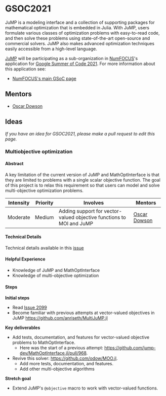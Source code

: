 # GSOC2021

JuMP is a modeling interface and a collection of supporting packages for mathematical optimization that is embedded in Julia. With JuMP, users formulate various classes of optimization problems with easy-to-read code, and then solve these problems using state-of-the-art open-source and commercial solvers. JuMP also makes advanced optimization techniques easily accessible from a high-level language.

[JuMP](https://jump.dev/) will be participating as a sub-organization in [NumFOCUS](http://numfocus.org/)'s application for [Google Summer of Code 2021](https://summerofcode.withgoogle.com/). For more information about this application see:
- [NumFOCUS's main GSoC page](https://github.com/numfocus/gsoc)

## Mentors

- [Oscar Dowson](https://github.com/odow)

## Ideas

_If you have an idea for GSOC2021, please make a pull request to edit this page._

###  Multiobjective optimization

#### Abstract

A key limitation of the current version of JuMP and MathOptInterface is that 
they are limited to problems with a single scalar objective function. The goal 
of this project is to relax this requirement so that users can model and solve 
multi-objective optimization problems.

| **Intensity**                          | **Priority**              | **Involves**  | **Mentors**              |
| -------------                          | ------------              | ------------- | -----------              |
| Moderate  |  Medium  | Adding support for vector-valued objective functions to MOI and JuMP | [Oscar Dowson](https://github.com/odow) |

#### Technical Details

Technical details available in this [issue](https://github.com/jump-dev/JuMP.jl/issues/2099)

#### Helpful Experience

- Knowledge of JuMP and MathOptInterface
- Knowledge of multi-objective optimization

#### Steps

**Initial steps**
- Read [Issue 2099](https://github.com/jump-dev/JuMP.jl/issues/2099)
- Become familiar with previous attempts at vector-valued objectives in JuMP https://github.com/anriseth/MultiJuMP.jl

**Key deliverables**
- Add tests, documentation, and features for vector-valued objective problems to MathOptInterface.
  - Here was the start of a previous attempt: https://github.com/jump-dev/MathOptInterface.jl/pull/968.
- Revive this solver: https://github.com/odow/MOO.jl. 
  - Add more tests, documentation, and features.
  - Add other multi-objective algorithms

**Stretch goal**
- Extend JuMP's `@objective` macro to work with vector-valued functions.
